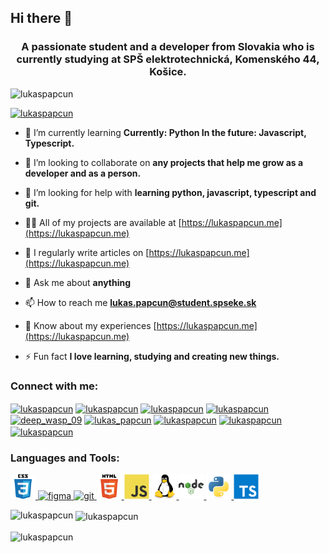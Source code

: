 ## Hi there 👋

<!--
**lukaspapcun/lukaspapcun** is a ✨ _special_ ✨ repository because its `README.md` (this file) appears on your GitHub profile.

Here are some ideas to get you started:

- 🔭 I’m currently working on ...
- 🌱 I’m currently learning ...
- 👯 I’m looking to collaborate on ...
- 🤔 I’m looking for help with ...
- 💬 Ask me about ...
- 📫 How to reach me: ...
- 😄 Pronouns: ...
- ⚡ Fun fact: ...
-->

<h3 align="center">A passionate student and a developer from Slovakia who is currently studying at SPŠ elektrotechnická, Komenského 44, Košice.</h3>

<p align="left"> <img src="https://komarev.com/ghpvc/?username=lukaspapcun&label=Profile%20views&color=0e75b6&style=flat" alt="lukaspapcun" /> </p>

<p align="left"> <a href="https://github.com/ryo-ma/github-profile-trophy"><img src="https://github-profile-trophy.vercel.app/?username=lukaspapcun" alt="lukaspapcun" /></a> </p>

- 🌱 I’m currently learning **Currently: Python In the future: Javascript, Typescript.**

- 👯 I’m looking to collaborate on **any projects that help me grow as a developer and as a person.**

- 🤝 I’m looking for help with **learning python, javascript, typescript and git.**

- 👨‍💻 All of my projects are available at [https://lukaspapcun.me](https://lukaspapcun.me)

- 📝 I regularly write articles on [https://lukaspapcun.me](https://lukaspapcun.me)

- 💬 Ask me about **anything**

- 📫 How to reach me **lukas.papcun@student.spseke.sk**

- 📄 Know about my experiences [https://lukaspapcun.me](https://lukaspapcun.me)

- ⚡ Fun fact **I love learning, studying and creating new things.**

<h3 align="left">Connect with me:</h3>
<p align="left">
<a href="https://codepen.io/lukaspapcun" target="blank"><img align="center" src="https://raw.githubusercontent.com/rahuldkjain/github-profile-readme-generator/master/src/images/icons/Social/codepen.svg" alt="lukaspapcun" height="30" width="40" /></a>
<a href="https://dev.to/lukaspapcun" target="blank"><img align="center" src="https://raw.githubusercontent.com/rahuldkjain/github-profile-readme-generator/master/src/images/icons/Social/devto.svg" alt="lukaspapcun" height="30" width="40" /></a>
<a href="https://stackoverflow.com/users/lukaspapcun" target="blank"><img align="center" src="https://raw.githubusercontent.com/rahuldkjain/github-profile-readme-generator/master/src/images/icons/Social/stack-overflow.svg" alt="lukaspapcun" height="30" width="40" /></a>
<a href="https://codesandbox.com/lukaspapcun" target="blank"><img align="center" src="https://raw.githubusercontent.com/rahuldkjain/github-profile-readme-generator/master/src/images/icons/Social/codesandbox.svg" alt="lukaspapcun" height="30" width="40" /></a>
<a href="https://www.codechef.com/users/deep_wasp_09" target="blank"><img align="center" src="https://cdn.jsdelivr.net/npm/simple-icons@3.1.0/icons/codechef.svg" alt="deep_wasp_09" height="30" width="40" /></a>
<a href="https://www.hackerrank.com/lukas_papcun" target="blank"><img align="center" src="https://raw.githubusercontent.com/rahuldkjain/github-profile-readme-generator/master/src/images/icons/Social/hackerrank.svg" alt="lukas_papcun" height="30" width="40" /></a>
<a href="https://codeforces.com/profile/lukaspapcun" target="blank"><img align="center" src="https://raw.githubusercontent.com/rahuldkjain/github-profile-readme-generator/master/src/images/icons/Social/codeforces.svg" alt="lukaspapcun" height="30" width="40" /></a>
<a href="https://www.leetcode.com/lukaspapcun" target="blank"><img align="center" src="https://raw.githubusercontent.com/rahuldkjain/github-profile-readme-generator/master/src/images/icons/Social/leet-code.svg" alt="lukaspapcun" height="30" width="40" /></a>
<a href="https://www.topcoder.com/members/lukaspapcun" target="blank"><img align="center" src="https://raw.githubusercontent.com/rahuldkjain/github-profile-readme-generator/master/src/images/icons/Social/topcoder.svg" alt="lukaspapcun" height="30" width="40" /></a>
</p>

<h3 align="left">Languages and Tools:</h3>
<p align="left"> <a href="https://www.w3schools.com/css/" target="_blank" rel="noreferrer"> <img src="https://raw.githubusercontent.com/devicons/devicon/master/icons/css3/css3-original-wordmark.svg" alt="css3" width="40" height="40"/> </a> <a href="https://www.figma.com/" target="_blank" rel="noreferrer"> <img src="https://www.vectorlogo.zone/logos/figma/figma-icon.svg" alt="figma" width="40" height="40"/> </a> <a href="https://git-scm.com/" target="_blank" rel="noreferrer"> <img src="https://www.vectorlogo.zone/logos/git-scm/git-scm-icon.svg" alt="git" width="40" height="40"/> </a> <a href="https://www.w3.org/html/" target="_blank" rel="noreferrer"> <img src="https://raw.githubusercontent.com/devicons/devicon/master/icons/html5/html5-original-wordmark.svg" alt="html5" width="40" height="40"/> </a> <a href="https://developer.mozilla.org/en-US/docs/Web/JavaScript" target="_blank" rel="noreferrer"> <img src="https://raw.githubusercontent.com/devicons/devicon/master/icons/javascript/javascript-original.svg" alt="javascript" width="40" height="40"/> </a> <a href="https://www.linux.org/" target="_blank" rel="noreferrer"> <img src="https://raw.githubusercontent.com/devicons/devicon/master/icons/linux/linux-original.svg" alt="linux" width="40" height="40"/> </a> <a href="https://nodejs.org" target="_blank" rel="noreferrer"> <img src="https://raw.githubusercontent.com/devicons/devicon/master/icons/nodejs/nodejs-original-wordmark.svg" alt="nodejs" width="40" height="40"/> </a> <a href="https://www.python.org" target="_blank" rel="noreferrer"> <img src="https://raw.githubusercontent.com/devicons/devicon/master/icons/python/python-original.svg" alt="python" width="40" height="40"/> </a> <a href="https://www.typescriptlang.org/" target="_blank" rel="noreferrer"> <img src="https://raw.githubusercontent.com/devicons/devicon/master/icons/typescript/typescript-original.svg" alt="typescript" width="40" height="40"/> </a> </p>

<p><img align="left" src="https://github-readme-stats.vercel.app/api/top-langs?username=lukaspapcun&show_icons=true&locale=en&layout=compact" alt="lukaspapcun" /></p>

<p>&nbsp;<img align="center" src="https://github-readme-stats.vercel.app/api?username=lukaspapcun&show_icons=true&locale=en" alt="lukaspapcun" /></p>

<p><img align="center" src="https://github-readme-streak-stats.herokuapp.com/?user=lukaspapcun&" alt="lukaspapcun" /></p>
